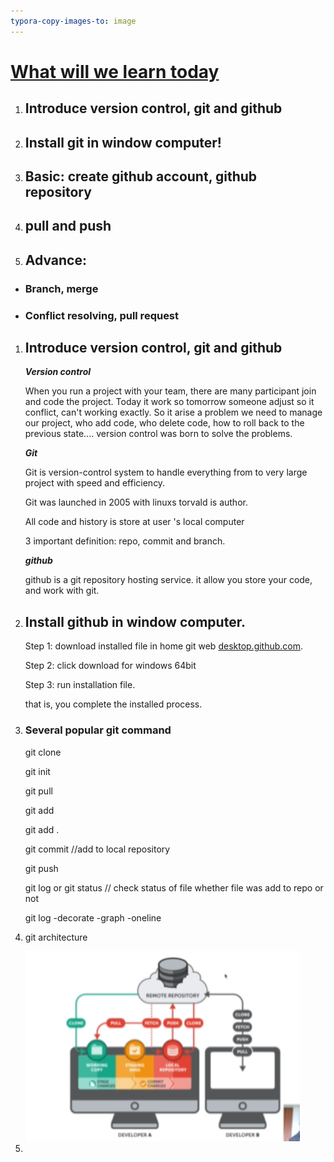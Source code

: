 ```yaml
---
typora-copy-images-to: image
---
```


# <u>**What will we learn today**</u>

1. ## Introduce version control, git and github 

2. ## Install git in window computer!

3. ## Basic: create github account, github repository

4. ## pull and push

5. ## Advance:

- ### 	Branch, merge

- ### 	Conflict resolving, pull request

1. ## Introduce version control, git and github

   ***Version control***

   When you run a project with your team, there are many participant join  and code the project.  Today it work so tomorrow someone adjust so it conflict, can't working exactly. So it arise  a problem we need to manage our project, who add code, who delete code, how to roll back to the previous state.... version control was born to solve the problems. 

   ***Git***

   Git is version-control system to  handle everything from to very large project with speed and efficiency.

   Git was launched in 2005 with linuxs torvald is author.

   All code and history is store at user 's local computer

   3 important definition: repo, commit and branch.

   ***github***

   github is a git repository hosting service. it allow you store your code, and work with git.

2. ## Install github in window computer.

   Step 1: download installed file in home git web  [desktop.github.com](https://desktop.github.com/).

   Step 2: click download for windows 64bit

   Step 3: run installation file.

   that is, you complete the installed process.

3. ### Several popular git command 

   git clone

   git init

   git pull

   git add

   git add .

   git commit //add to local repository

   git push

   git log or git status // check status of file whether file was add to repo or not

   git log -decorate -graph -oneline

4. git architecture

   <img src="image/git_architecture.png" alt="git architecture" style="zoom:150%;" />

5. 

